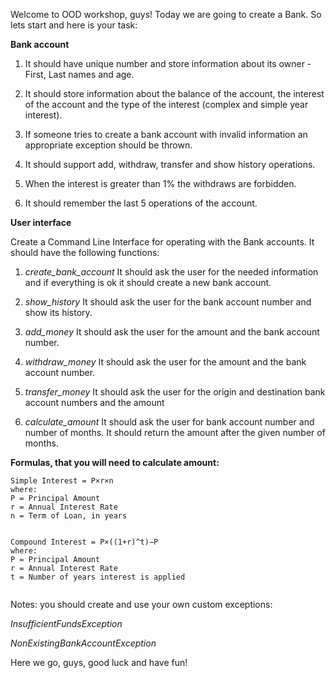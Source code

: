 Welcome to OOD workshop, guys! Today we are going to create a Bank. So lets start and here is your task: 

**Bank account**
 
1) It should have unique number and store information about its owner - First, Last names and age.

2) It should store information about the balance of the account, the interest of the account and the type of the interest (complex and simple year interest).

3) If someone tries to create a bank account with invalid information an appropriate exception should be thrown.

4) It should support add, withdraw, transfer and show history operations.

5) When the interest is greater than 1% the withdraws are forbidden.

6) It should remember the last 5 operations of the account.

**User interface**

Create a Command Line Interface for operating with the Bank accounts.
It should have the following functions:

1) _create_bank_account_ It should ask the user for the needed information and if everything is ok it should create a new bank account.

2) _show_history_ It should ask the user for the bank account number and show its history.

3) _add_money_ It should ask the user for the amount and the bank account number.

4) _withdraw_money_ It should ask the user for the amount and the bank account number.

5) _transfer_money_ It should ask the user for the origin and destination bank account numbers and the amount

6) _calculate_amount_ It should ask the user for bank account number and number of months. It should return the amount after the given number of months.
    
**Formulas, that you will need to calculate amount:**
    
    Simple Interest = P×r×n
    where:
    P = Principal Amount
    r = Annual Interest Rate
    n = Term of Loan, in years

    ​	  
    Compound Interest = P×((1+r)^t)−P
    where:
    P = Principal Amount
    r = Annual Interest Rate
    t = Number of years interest is applied
    ​	
    
Notes: you should create and use your own custom exceptions:

_InsufficientFundsException_

_NonExistingBankAccountException_
 
Here we go, guys, good luck and have fun!